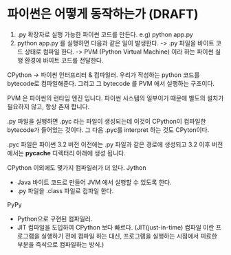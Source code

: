 # 파이썬은 어떻게 동작하는가 (DRAFT)


1. .py 확장자로 실행 가능한 파이썬 코드를 만든다. e.g) python app.py
2. python app.py 를 실행하면 다음과 같은 일이 발생한다.
  -> .py 파일을 바이트 코드 상태로 컴파일 한다.
  -> PVM (Python Virtual Machine) 이라 하는 파이썬 실행 환경에 바이트 코드를 전달한다.


CPython -> 파이썬 인터프리터 & 컴파일러. 우리가 작성하는 python 코드를 bytecode로 컴파일해준다. 그리고 그 bytecode 를 PVM 에서 실행하는 구조이다.


PVM 은 파이썬의 런타임 엔진 입니다. 파이썬 시스템의 일부이기 때문에 별도의 설치가 필요하지 않고, 항상 존재 합니다.


.py 파일을 실행하면 .pyc 라는 파일이 생성되는데 이것이 CPython이 컴파일한 bytecode가 들어있는 것이다. 그 다음 .pyc를 interpret 하는 것도 CPyton이다.

.pyc 파일은 파이썬 3.2 버전 이전에는 .py 파일과 같은 경로에 생성되고
3.2 이후 버전에서는 __pycache__ 디렉터리 아래에 생성 됩니다.


CPython 이외에도 몇가지 컴파일러가 더 있다. 
Jython
- Java 바이트 코드로 만들어 JVM 에서 실행할 수 있도록 한다.
- .py 파일을 .class 파일로 컴파일 한다.


PyPy
- Python으로 구현된 컴파일러.
- JIT 컴파일을 도입하여 CPython 보다 빠르다. (JIT(just-in-time) 컴파일 이란 프로그램을 실행하기 전에 컴파일 하는 대신, 프로그램을 실행하는 시점에서 피료한 부분을 즉석으로 컴파일하는 방식.)
